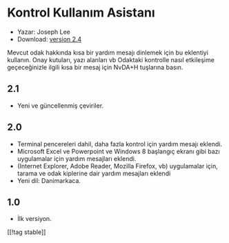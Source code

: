 # Kontrol Kullanım Asistanı #

* Yazar: Joseph Lee
* Download: [version 2.4][1]

Mevcut odak hakkında kısa bir yardım mesajı dinlemek için bu eklentiyi
kullanın.  Onay kutuları, yazı alanları vb Odaktaki kontrolle nasıl
etkileşime geçeceğinizle ilgili kısa bir mesaj için NvDA+H tuşlarına basın.

## 2.1 ##

* Yeni ve güncellenmiş çeviriler.


## 2.0 ##

* Terminal pencereleri dahil, daha fazla kontrol için yardım mesajı eklendi.
* Microsoft Excel ve Powerpoint ve Windows 8 başlangıç ​​ekranı gibi bazı
  uygulamalar için yardım mesajları eklendi.
* (Internet Explorer, Adobe Reader, Mozilla Firefox, vb) uygulamalar için,
  tarama ve odak kiplerine dair yardım mesajları eklendi
* Yeni dil: Danimarkaca.


## 1.0 ##

* İlk versiyon.

[[!tag stable]]

[1]: https://addons.nvda-project.org/files/get.php?file=cua

